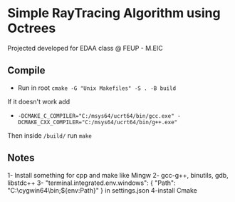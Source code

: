 # Simple RayTracing Algorithm using Octrees

Projected developed for EDAA class @ FEUP - M.EIC

## Compile

- Run in root ``cmake -G "Unix Makefiles" -S . -B build``

If it doesn't work add
-  ``-DCMAKE_C_COMPILER="C:/msys64/ucrt64/bin/gcc.exe" -DCMAKE_CXX_COMPILER="C:/msys64/ucrt64/bin/g++.exe"``

Then inside ``/build/`` run
```make```

## Notes 

1- Install something for cpp and make like Mingw
2- gcc-g++, binutils, gdb, libstdc++
3- "terminal.integrated.env.windows": {
        "Path": "C:\\cygwin64\\bin;${env:Path}"
    } in settings.json
4-install Cmake
